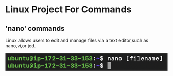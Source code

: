 # Linux Project For Commands

## 'nano' commands

Linux allows users to edit and manage files via a text editor,such as nano,vi,or jed.

![Alt text](<Images/Screenshot 2023-12-26 at 18.06.47.png>)